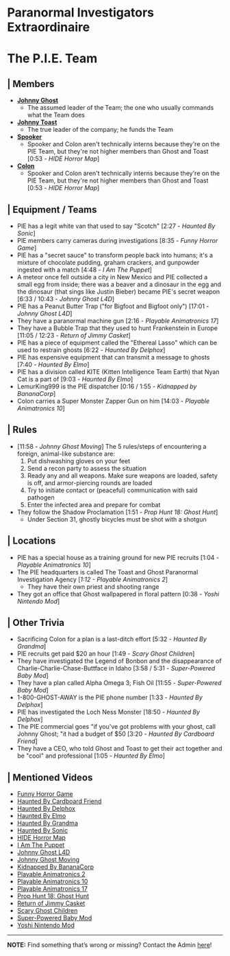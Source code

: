 # Paranormal Investigators Extraordinaire
# The P.I.E. Team


## | Members  
- [**Johnny Ghost**](5.Characters/Johnny_Ghost.html)
    - The assumed leader of the Team; the one who usually commands what the Team does
- [**Johnny Toast**](5.Characters/Johnny_Toast.html)
    - The true leader of the company; he funds the Team
- [**Spooker**](5.Characters/Fred_Spooker_Soup.html)
    - Spooker and Colon aren't technically interns because they're on the PIE Team, but they're not higher members than Ghost and Toast \[0:53 - *HIDE Horror Map*]
- [**Colon**](5.Characters/Chris_Colon_Ghostie.html)
    - Spooker and Colon aren't technically interns because they're on the PIE Team, but they're not higher members than Ghost and Toast \[0:53 - *HIDE Horror Map*]

## | Equipment / Teams
- PIE has a legit white van that used to say "Scotch" \[2:27 - *Haunted By Sonic*]
- PIE members carry cameras during investigations \[8:35 - *Funny Horror Game*]
- PIE has a "secret sauce" to transform people back into humans; it's a mixture of chocolate pudding, graham crackers, and gunpowder ingested with a match \[4:48 - *I Am The Puppet*]
- A meteor once fell outside a city in New Mexico and PIE collected a small egg from inside; there was a beaver and a dinosaur in the egg and the dinosaur \(that sings like Justin Bieber) became PIE's secret weapon \[6:33 / 10:43 - *Johnny Ghost L4D*]
- PIE has a Peanut Butter Trap \("for Bigfoot and Bigfoot only") \[17:01 - *Johnny Ghost L4D*]
- They have a paranormal machine gun \[2:16 - *Playable Animatronics 17*]
- They have a Bubble Trap that they used to hunt Frankenstein in Europe \[11:05 / 12:23 - *Return of Jimmy Casket*]
- PIE has a piece of equipment called the "Ethereal Lasso" which can be used to restrain ghosts \[6:22 - *Haunted By Delphox*]
- PIE has expensive equipment that can transmit a message to ghosts \[7:40 - *Haunted By Elmo*]
- PIE has a division called KITE \(Kitten Intelligence Team Earth) that Nyan Cat is a part of \[9:03 - *Haunted By Elmo*]
- LemurKing999 is the PIE dispatcher \[0:16 / 1:55 - *Kidnapped by BananaCorp*]
- Colon carries a Super Monster Zapper Gun on him \[14:03 - *Playable Animatronics 10*]

## | Rules
- \[11:58 - *Johnny Ghost Moving*] The 5 rules/steps of encountering a foreign, animal-like substance are:
  1. Put dishwashing gloves on your feet
  2. Send a recon party to assess the situation
  3. Ready any and all weapons. Make sure weapons are loaded, safety is off, and armor-piercing rounds are loaded
  4. Try to initiate contact or \(peaceful) communication with said pathogen
  5. Enter the infected area and prepare for combat
- They follow the Shadow Proclamation \[1:51 - *Prop Hunt 18: Ghost Hunt*]
  - Under Section 31, ghostly bicycles must be shot with a shotgun

## | Locations
- PIE has a special house as a training ground for new PIE recruits \[1:04 - *Playable Animatronics 10*]
- The PIE headquarters is called The Toast and Ghost Paranormal Investigation Agency \[*1:12 - Playable Animatronics 2*]
  - They have their own priest and shooting range
- They got an office that Ghost wallpapered in floral pattern \[0:38 - *Yoshi Nintendo Mod*]

## | Other Trivia
- Sacrificing Colon for a plan is a last-ditch effort \[5:32 - *Haunted By Grandma*]
- PIE recruits get paid $20 an hour \[1:49 - *Scary Ghost Children*]
- They have investigated the Legend of Bonbon and the disappearance of Charlie-Charlie-Chase-Buttface in Idaho \[3:58 / 5:31 - *Super-Powered Baby Mod*]
- They have a plan called Alpha Omega 3; Fish Oil \[11:55 - *Super-Powered Baby Mod*]
- 1-800-GHOST-AWAY is the PIE phone number \[1:33 - *Haunted By Delphox*]
- PIE has investigated the Loch Ness Monster \[18:50 - *Haunted By Delphox*]
- The PIE commercial goes "if you've got problems with your ghost, call Johnny Ghost; "it had a budget of $50 \[3:20 - *Haunted By Cardboard Friend*]
- They have a CEO, who told Ghost and Toast to get their act together and be "cool" and professional \[1:05 - *Haunted By Elmo*]

## | Mentioned Videos
- [Funny Horror Game](https://youtu.be/W_p-t0KtS3U)
- [Haunted By Cardboard Friend](https://youtu.be/jG3Iarj08BQ)
- [Haunted By Delphox](https://youtu.be/gVmjfDiJ184)
- [Haunted By Elmo](https://youtu.be/h0_eE9JnLi0)
- [Haunted By Grandma](https://youtu.be/yMRGseByyCU)
- [Haunted By Sonic](https://youtu.be/VHp98-xtHlw)
- [HIDE Horror Map](https://youtu.be/XV7ZJMx2_tQ)
- [I Am The Puppet](https://youtu.be/NuONWZ-LDQ0)
- [Johnny Ghost L4D](https://youtu.be/u4msj3CN7yI)
- [Johnny Ghost Moving](https://youtu.be/hf04_xQdqfQ)
- [Kidnapped By BananaCorp](https://youtu.be/wt_kHMmAnTQ)
- [Playable Animatronics 2](https://youtu.be/_tv07JJ0HE8)
- [Playable Animatronics 10](https://youtu.be/2qdDjiasqEc)
- [Playable Animatronics 17](https://youtu.be/mkyVjLCmh8w)
- [Prop Hunt 18: Ghost Hunt](https://youtu.be/2yVe4fe8lRw)
- [Return of Jimmy Casket](https://youtu.be/Twja4LFhVaU)
- [Scary Ghost Children](https://youtu.be/mUAbzwh5m6U)
- [Super-Powered Baby Mod](https://youtu.be/jWXZO7cAe3o)
- [Yoshi Nintendo Mod](https://youtu.be/ptihpSu4vcY)

----

**NOTE:** Find something that’s wrong or missing? Contact the Admin [here](../chapter_2.html)!